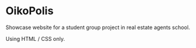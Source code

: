 # OikoPolis

Showcase website for a student group project in real estate agents school.

Using HTML / CSS only.
